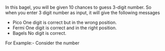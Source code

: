 In this bagel, you will be given 10 chances to guess 3-digit number. So when you enter 3 digit number as input, it will give the following messages
- Pico One digit is correct but in the wrong position.
- Fermi One digit is correct and in the right position.
- Bagels No digit is correct.

For Example:- 
Consider the number 
